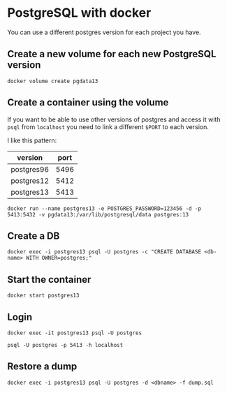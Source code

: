 # PostgreSQL with docker

  You can use a different postgres version for each project you have.

## Create a new volume for each new PostgreSQL version

```console
docker volume create pgdata13
```

## Create a container using the volume

  If you want to be able to use other versions of postgres and access it with `psql` from `localhost` you need to link a different `$PORT` to each version.

  I like this pattern:

  | version    | port |
  |---------   |------|
  | postgres96 | 5496 |
  | postgres12 | 5412 |
  | postgres13 | 5413 |


```console
docker run --name postgres13 -e POSTGRES_PASSWORD=123456 -d -p 5413:5432 -v pgdata13:/var/lib/postgresql/data postgres:13
```

## Create a DB

```console
docker exec -i postgres13 psql -U postgres -c "CREATE DATABASE <db-name> WITH OWNER=postgres;"
```

## Start the container

```console
docker start postgres13
```

## Login

```console
docker exec -it postgres13 psql -U postgres
```

```console
psql -U postgres -p 5413 -h localhost
```

## Restore a dump

```console
docker exec -i postgres13 psql -U postgres -d <dbname> -f dump.sql
```
